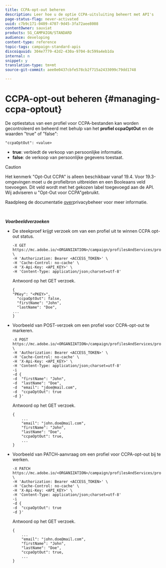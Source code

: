 ```yaml
---
title: CCPA-opt-out beheren
description: Leer hoe u de optie CCPA-uitsluiting beheert met API's
page-status-flag: never-activated
uuid: c7b9c171-0409-4707-9d45-3fa72aee8008
contentOwner: sauviat
products: SG_CAMPAIGN/STANDARD
audience: developing
content-type: reference
topic-tags: campaign-standard-apis
discoiquuid: 304e7779-42d2-430a-9704-8c599a4eb1da
internal: n
snippet: y
translation-type: tm+mt
source-git-commit: aee0e0437cbfe578cb2f715a2433099c79dd1748

---
```



# CCPA-opt-out beheren {#managing-ccpa-optout}

De optiestatus van een profiel voor CCPA-bestanden kan worden gecontroleerd en beheerd met behulp van het **profiel ccpaOptOut** en de waarden &quot;true&quot; of &quot;false&quot;:

`"ccpaOptOut": <value>`

* **true**:  verbiedt de verkoop van persoonlijke informatie.
* **false**: de verkoop van persoonlijke gegevens toestaat.

>[!CAUTION]
>
>Het kenmerk &quot;Opt-Out CCPA&quot; is alleen beschikbaar vanaf 19.4. Voor 19.3-omgevingen moet u de profielbron uitbreiden en een Booleaans veld toevoegen. Dit veld wordt met het gekozen label toegevoegd aan de API. Wij adviseren u &quot;Opt-Out voor CCPA&quot;gebruikt.
>
>Raadpleeg de documentatie [over](https://helpx.adobe.com/campaign/kb/acs-privacy.html#ccpa)privacybeheer voor meer informatie.

<br/>

***Voorbeeldverzoeken***

* De steekproef krijgt verzoek om van een profiel uit te winnen CCPA opt-out status.

   ```
   -X GET https://mc.adobe.io/<ORGANIZATION>/campaign/profilesAndServices/profile/<PKEY> \
   -H 'Authorization: Bearer <ACCESS_TOKEN>' \
   -H 'Cache-Control: no-cache' \
   -H 'X-Api-Key: <API_KEY>' \
   -H 'Content-Type: application/json;charset=utf-8'
   ```

   Antwoord op het GET verzoek.

   ```
   {
   "PKey": "<PKEY>",
     "ccpaOptOut": false,
     "firstName": "John",
     "lastName": "Doe",
   ...
   }
   ```

* Voorbeeld van POST-verzoek om een profiel voor CCPA-opt-out te markeren.

   ```
   -X POST https://mc.adobe.io/<ORGANIZATION>/campaign/profilesAndServices/profile/ \
   -H 'Authorization: Bearer <ACCESS_TOKEN>' \
   -H 'Cache-Control: no-cache' \
   -H 'X-Api-Key: <API_KEY>' \
   -H 'Content-Type: application/json;charset=utf-8'
   -i
   -d {
   -d  "firstName": "John",
   -d  "lastName": "Doe",
   -d  "email": "jdoe@mail.com",
   -d  "ccpaOptOut": true
   -d }'
   ```

   Antwoord op het GET verzoek.

   ```
   {
       ...
       "email": "john.doe@mail.com",
       "firstName": "John",
       "lastName": "Doe",
       "ccpaOptOut": true,
       ...
   }
   ```

* Voorbeeld van PATCH-aanvraag om een profiel voor CCPA-opt-out bij te werken.

   ```
   -X PATCH https://mc.adobe.io/<ORGANIZATION>/campaign/profilesAndServices/profile/<PKEY> \
   -H 'Authorization: Bearer <ACCESS_TOKEN>' \
   -H 'Cache-Control: no-cache' \
   -H 'X-Api-Key: <API_KEY>' \
   -H 'Content-Type: application/json;charset=utf-8'
   -i
   -d {
   -d  "ccpaOptOut": true
   -d }'
   ```

   Antwoord op het GET verzoek.

   ```
   {
       ...
       "email": "john.doe@mail.com",
       "firstName": "John",
       "lastName": "Doe",
       "ccpaOptOut": true,
       ...
   }
   ```
